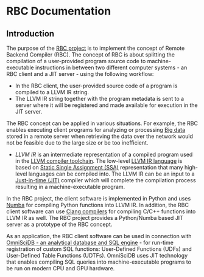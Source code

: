 # RBC Documentation

## Introduction

The purpose of the [RBC project](https://github.com/xnd-project/rbc) is to implement the concept of Remote Backend Compiler \(RBC\). The concept of RBC is about splitting the compilation of a user-provided program source code to machine-executable instructions in between two different computer systems - an RBC client and a JIT server - using the following workflow:

* In the RBC client, the user-provided source code of a program is compiled to a LLVM IR string.
* The LLVM IR string together with the program metadata is sent to a server where it will be registered and made available for execution in the JIT server.

The RBC concept can be applied in various situations. For example, the RBC enables executing client programs for analyzing or processing [Big data](https://en.wikipedia.org/wiki/Big_data) stored in a remote server when retrieving the data over the network would not be feasible due to the large size or be too inefficient.

* _LLVM IR_ is an intermediate representation of a compiled program used in the [LLVM compiler toolchain](https://llvm.org/). The low-level [LLVM IR language](https://llvm.org/docs/LangRef.html) is based on [Static Single Assignment \(SSA\)](https://en.wikipedia.org/wiki/Static_single_assignment_form) representation that many high-level languages can be compiled into. The LLVM IR can be an input to a [Just-in-time \(JIT\)](https://en.wikipedia.org/wiki/Just-in-time_compilation) compiler which will complete the compilation process resulting in a machine-executable program.

In the RBC project, the client software is implemented in Python and uses [Numba](https://github.com/numba/numba) for compiling Python functions into LLVM IR. In addition, the RBC client software can use [Clang compilers](https://clang.llvm.org/) for compiling C/C++ functions into LLVM IR as well. The RBC project provides a Python/Numba based JIT server as a prototype of the RBC concept.

As an application, the RBC client software can be used in connection with [OmniSciDB - an analytical database and SQL engine](https://www.omnisci.com/platform/omniscidb) - for run-time registration of custom SQL functions: User-Defined Functions \(UDFs\) and User-Defined Table Functions \(UDTFs\). OmniSciDB uses JIT technology that enables compiling SQL queries into machine-executable programs to be run on modern CPU and GPU hardware.

